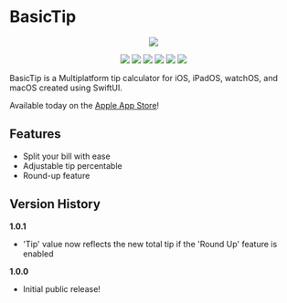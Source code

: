 # BasicTip

<p align="center">
  <img src="https://mattgilboy.com/images/basictip/banner_1600x480.png" />
</p>

<p align="center">
  <img src="https://img.shields.io/badge/iOS-14.0%2B-blue" />
  <img src="https://img.shields.io/badge/iPadOS-14.0%2B-blue" />
  <img src="https://img.shields.io/badge/watchOS-7.0%2B-blue" />
  <img src="https://img.shields.io/badge/macOS-11.0%2B-blue" />
  <img src="https://img.shields.io/badge/Swift-5-brightgreen" />
  <img src="https://img.shields.io/badge/Version-1.0.1-informational" />
</p>

BasicTip is a Multiplatform tip calculator for iOS, iPadOS, watchOS, and macOS created using SwiftUI.

Available today on the [Apple App Store](https://apps.apple.com/us/app/basictip/id1532152513)!

## Features

* Split your bill with ease
* Adjustable tip percentable
* Round-up feature

## Version History

**1.0.1**

* 'Tip' value now reflects the new total tip if the 'Round Up' feature is enabled

**1.0.0**

* Initial public release!
